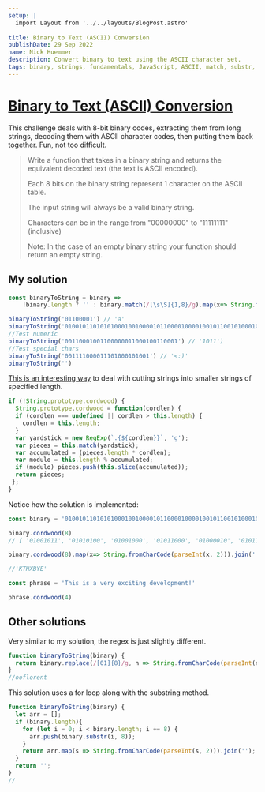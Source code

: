 ```yaml
---
setup: |
  import Layout from '../../layouts/BlogPost.astro'
  
title: Binary to Text (ASCII) Conversion
publishDate: 29 Sep 2022
name: Nick Huemmer
description: Convert binary to text using the ASCII character set.
tags: binary, strings, fundamentals, JavaScript, ASCII, match, substr, String.fromCharCode, Code Wars
---
```


# [Binary to Text (ASCII) Conversion](https://www.codewars.com/kata/5583d268479559400d000064/solutions/javascript)



This challenge deals with 8-bit binary codes, extracting them from long strings, decoding them with ASCII character codes, then putting them back together.   Fun, not too difficult.

>Write a function that takes in a binary string and returns the equivalent decoded text (the text is ASCII encoded).
>
>Each 8 bits on the binary string represent 1 character on the ASCII table.
>
>The input string will always be a valid binary string.
>
>Characters can be in the range from "00000000" to "11111111" (inclusive)
>
>Note: In the case of an empty binary string your function should return an empty string.



## My solution

```javascript
const binaryToString = binary => 
    !binary.length ? '' : binary.match(/[\s\S]{1,8}/g).map(x=> String.fromCharCode(parseInt(x, 2))).join('')

binaryToString('01100001') // 'a'
binaryToString('01001011010101000100100001011000010000100101100101000101') // 'KTHXBYE'
//Test numeric
binaryToString('00110001001100000011000100110001') // '1011')
//Test special chars
binaryToString('001111000011101000101001') // '<:)'
binaryToString('')
```


[This is an interesting way](https://itnext.io/javascript-split-a-string-into-equal-lengths-848eb811f383) to deal with cutting strings into smaller strings of specified length. 

```javascript
if (!String.prototype.cordwood) {
  String.prototype.cordwood = function(cordlen) {
  if (cordlen === undefined || cordlen > this.length) {
    cordlen = this.length;
  }
  var yardstick = new RegExp(`.{${cordlen}}`, 'g');
  var pieces = this.match(yardstick);
  var accumulated = (pieces.length * cordlen);
  var modulo = this.length % accumulated;
  if (modulo) pieces.push(this.slice(accumulated));	
  return pieces;
 };
}
```

Notice how the solution is implemented:
```javascript
const binary = '01001011010101000100100001011000010000100101100101000101'

binary.cordwood(8) 
// [ '01001011', '01010100', '01001000', '01011000', '01000010', '01011001', '01000101' ]

binary.cordwood(8).map(x=> String.fromCharCode(parseInt(x, 2))).join('')

//'KTHXBYE'

const phrase = 'This is a very exciting development!'

phrase.cordwood(4)
```

## Other solutions

Very similar to my solution, the regex is just slightly different.
```javascript
function binaryToString(binary) {
  return binary.replace(/[01]{8}/g, n => String.fromCharCode(parseInt(n, 2)))
}
//ooflorent
```


This solution uses a for loop along with the substring method.
```javascript
function binaryToString(binary) {
  let arr = [];
  if (binary.length){
    for (let i = 0; i < binary.length; i += 8) {
      arr.push(binary.substr(i, 8));
    }
    return arr.map(s => String.fromCharCode(parseInt(s, 2))).join('');
  }
  return '';
}
//
```